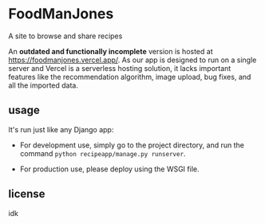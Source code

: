# FoodManJones
A site to browse and share recipes

An **outdated and functionally incomplete** version is hosted at https://foodmanjones.vercel.app/. As our app is designed to run on a single server and Vercel is a serverless hosting solution, it lacks important features like the recommendation algorithm, image upload, bug fixes, and all the imported data.

## usage
It's run just like any Django app:

- For development use, simply go to the project directory, and run the command `python recipeapp/manage.py runserver`.

- For production use, please deploy using the WSGI file.

## license
idk

